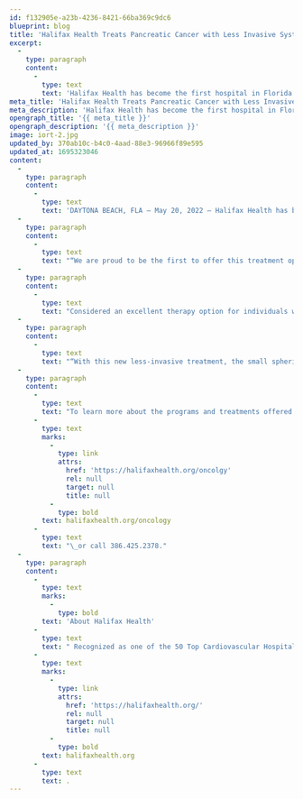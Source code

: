 ```yaml
---
id: f132905e-a23b-4236-8421-66ba369c9dc6
blueprint: blog
title: 'Halifax Health Treats Pancreatic Cancer with Less Invasive System'
excerpt:
  -
    type: paragraph
    content:
      -
        type: text
        text: 'Halifax Health has become the first hospital in Florida to treat early-stage pancreatic cancer using the less-invasive, single-treatment option INTRABEAM intraoperative radiotherapy (IORT) system.'
meta_title: 'Halifax Health Treats Pancreatic Cancer with Less Invasive System'
meta_description: 'Halifax Health has become the first hospital in Florida to treat early-stage pancreatic cancer using the less-invasive, single-treatment option INTRABEAM intraoperative radiotherapy (IORT) system.'
opengraph_title: '{{ meta_title }}'
opengraph_description: '{{ meta_description }}'
image: iort-2.jpg
updated_by: 370ab10c-b4c0-4aad-88e3-96966f89e595
updated_at: 1695323046
content:
  -
    type: paragraph
    content:
      -
        type: text
        text: 'DAYTONA BEACH, FLA – May 20, 2022 – Halifax Health has become the first hospital in Florida to treat early-stage pancreatic cancer using the less-invasive, single-treatment option INTRABEAM intraoperative radiotherapy (IORT) system.'
  -
    type: paragraph
    content:
      -
        type: text
        text: "“We are proud to be the first to offer this treatment option for pancreatic cancer to residents of East Central Florida,” says Julie Roth, Service Line Administrator for Halifax Health – Center for Oncology.\_ “Originally used for breast cancer treatment, the IORT system can be used on various cancers,” Ms. Roth said."
  -
    type: paragraph
    content:
      -
        type: text
        text: "Considered an excellent therapy option for individuals with early stages of cancer, this clinically documented radiotherapy delivers a single fraction of low-energy radiation in 20 – 30 minutes during the time of the surgery.\_ Other forms of radiation therapy can require five to six weeks of treatment with various side effects."
  -
    type: paragraph
    content:
      -
        type: text
        text: "“With this new less-invasive treatment, the small spherical tip of a miniaturized radiation device is inserted into the surgical incision,” says Alvaro Alvarez-Farinetti, Radiation Oncologist at Halifax Health.\_ He explains, “This option significantly reduces the treatment time and allows patients to get back to their lives more quickly. Patients who have been diagnosed with early-stage cancer should speak with their physician about whether IORT is the right treatment for them,” suggests Dr. Alvarez-Farinetti."
  -
    type: paragraph
    content:
      -
        type: text
        text: "To learn more about the programs and treatments offered by the Halifax Health – Center for Oncology, including the INTRABEAM intraoperative radiotherapy system, visit\_"
      -
        type: text
        marks:
          -
            type: link
            attrs:
              href: 'https://halifaxhealth.org/oncolgy'
              rel: null
              target: null
              title: null
          -
            type: bold
        text: halifaxhealth.org/oncology
      -
        type: text
        text: "\_or call 386.425.2378."
  -
    type: paragraph
    content:
      -
        type: text
        marks:
          -
            type: bold
        text: 'About Halifax Health'
      -
        type: text
        text: " Recognized as one of the 50 Top Cardiovascular Hospitals™ in the United States by IBM Watson Health™, Halifax Health serves Volusia and Flagler counties, providing a continuum of health care services through a network of organizations including a tertiary hospital, two community hospitals, an urgent care, psychiatric services, a cancer treatment center with five outreach locations, the area’s largest hospice, a center for inpatient rehabilitation, outpatient rehabilitation clinics, primary care walk-in clinics, a clinic specializing in women’s health, a pediatric care community clinic, three children’s medical practices, a home health care agency and an exclusive provider organization. Halifax Health offers the area’s only Level II Trauma Center, Thrombectomy-Capable Stroke Center (TSC), Center for Transplant Services, Pediatric Intensive Care Unit, Pediatric Emergency Department, Child and Adolescent Behavioral Services, complete Neurosurgical Services, OB Emergency Department and Level III Neonatal Intensive Care Unit that cares for babies born earlier than 28 weeks. For more information, visit\_"
      -
        type: text
        marks:
          -
            type: link
            attrs:
              href: 'https://halifaxhealth.org/'
              rel: null
              target: null
              title: null
          -
            type: bold
        text: halifaxhealth.org
      -
        type: text
        text: .
---
```


